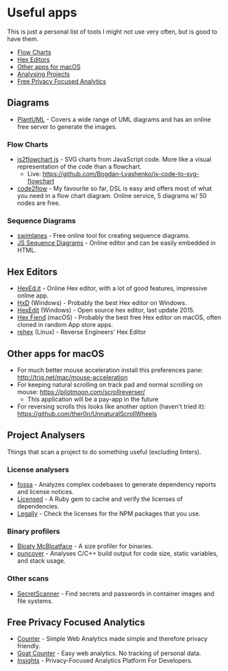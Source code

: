 # Useful apps

This is just a personal list of tools I might not use very often, but is good to have them.

- [Flow Charts](#flow-charts)
- [Hex Editors](#hex-editors)
- [Other apps for macOS](#other-apps-for-macos)
- [Analysing Projects](#analysing-projects)
- [Free Privacy Focused Analytics](#free-privacy-focused-analytics)


## Diagrams

- [PlantUML](https://plantuml.com) - Covers a wide range of UML diagrams and has an online free server to generate the images.

### Flow Charts
- [js2flowchart.js](https://github.com/Bogdan-Lyashenko/js-code-to-svg-flowchart) - SVG charts from JavaScript code. More like a visual representation of the code than a flowchart.
    - Live: https://github.com/Bogdan-Lyashenko/js-code-to-svg-flowchart
- [code2flow](https://code2flow.com) - My favourite so far, DSL is easy and offers most of what you need in a flow chart diagram. Online service, 5 diagrams w/ 50 nodes are free.

### Sequence Diagrams
- [swimlanes](https://swimlanes.io) - Free online tool for creating sequence diagrams.
- [JS Sequence Diagrams](https://github.com/bramp/js-sequence-diagrams) - Online editor and can be easily embedded in HTML.


## Hex Editors

- [HexEd.it](https://hexed.it/) - Online Hex editor, with a lot of good features, impressive online app.
- [HxD](https://mh-nexus.de/en/hxd/) (Windows) - Probably the best Hex editor on Windows.
- [HexEdit](https://github.com/strobejb/HexEdit) (Windows) - Open source hex editor, last update 2015.
- [Hex Fiend](https://hexfiend.com) (macOS) - Probably the best free Hex editor on macOS, often cloned in random App store apps.
- [rehex](https://github.com/solemnwarning/rehex) (Linux) - Reverse Engineers' Hex Editor


## Other apps for macOS

- For much better mouse acceleration install this preferences pane: http://triq.net/mac/mouse-acceleration
- For keeping natural scrolling on track pad and normal scrolling on mouse: https://pilotmoon.com/scrollreverser/
    - This application will be a pay-app in the future
- For reversing scrolls this looks like another option (haven't tried it): https://github.com/ther0n/UnnaturalScrollWheels


## Project Analysers

Things that scan a project to do something useful (excluding linters).

### License analysers
- [fossa](https://github.com/fossas/fossa-cli) - Analyzes complex codebases to generate dependency reports and license notices.
- [Licensed](https://github.com/github/licensed) - A Ruby gem to cache and verify the licenses of dependencies.
- [Legally](https://github.com/franciscop/legally) - Check the licenses for the NPM packages that you use.

### Binary profilers
- [Bloaty McBloatface](https://github.com/google/bloaty) - A size profiler for binaries.
- [puncover](https://github.com/HBehrens/puncover) - Analyses C/C++ build output for code size, static variables, and stack usage.

### Other scans
- [SecretScanner](https://github.com/deepfence/SecretScanner) - Find secrets and passwords in container images and file systems.


## Free Privacy Focused Analytics

- [Counter](https://counter.dev) - Simple Web Analytics made simple and therefore privacy friendly.
- [Goat Counter](https://www.goatcounter.com) - Easy web analytics. No tracking of personal data.
- [Insights](https://getinsights.io) - Privacy-Focused Analytics Platform For Developers.
